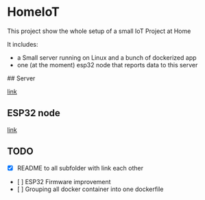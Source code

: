 # HomeIoT

This project show the whole setup of a small IoT Project at Home

It includes:
- a Small server running on Linux and a bunch of dockerized app
- one (at the moment) esp32 node that reports data to this server


## Server

[link](server)


## ESP32 node

[link](esp32Node)


## TODO
- [x] README to all subfolder with link each other
- [ ] ESP32 Firmware improvement
- [ ] Grouping all docker container into one dockerfile
